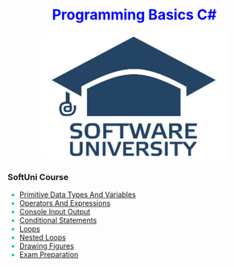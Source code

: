 <h1 align="center" style="color: blue;">Programming Basics C#</h1>
<p align="center"><img src="softuniLogo.PNG" alt="SoftUni Logo" width="370" height="250"></p>

<h3>SoftUni Course</h3>


<ul style="color: #00cc99;">
	<li><a href="https://github.com/Gandjurov/Course-ProgrammingBasics-SoftUni-/tree/master/02.PrimitiveDataTypesAndVariables"> Primitive Data Types And Variables</a></li>
	<li><a href="https://github.com/Gandjurov/Course-ProgrammingBasics-SoftUni-/tree/master/03.OperatorsAndExpressions"> Operators And Expressions</a></li>
	<li><a href="https://github.com/Gandjurov/Course-ProgrammingBasics-SoftUni-/tree/master/04.ConsoleInputOutput"> Console Input Output</a></li>
	<li><a href="https://github.com/Gandjurov/Course-ProgrammingBasics-SoftUni-/tree/master/05.ConditionalStatements"> Conditional Statements</a></li>
	<li><a href="https://github.com/Gandjurov/Course-ProgrammingBasics-SoftUni-/tree/master/06.Loops"> Loops</a></li>
	<li><a href="https://github.com/Gandjurov/Course-ProgrammingBasics-SoftUni-/tree/master/07.NestedLoops"> Nested Loops</a></li>
	<li><a href="https://github.com/Gandjurov/Course-ProgrammingBasics-SoftUni-/tree/master/08.%20Drawing%20Figures"> Drawing Figures</a></li>
	<li><a href="https://github.com/Gandjurov/Course-ProgrammingBasics-SoftUni-/tree/master/Exam1"> Exam Preparation</a></li>
</ul>            